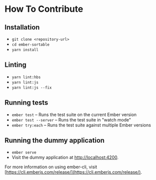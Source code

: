 # How To Contribute

## Installation

- `git clone <repository-url>`
- `cd ember-sortable`
- `yarn install`

## Linting

- `yarn lint:hbs`
- `yarn lint:js`
- `yarn lint:js --fix`

## Running tests

- `ember test` – Runs the test suite on the current Ember version
- `ember test --server` – Runs the test suite in "watch mode"
- `ember try:each` – Runs the test suite against multiple Ember versions

## Running the dummy application

- `ember serve`
- Visit the dummy application at [http://localhost:4200](http://localhost:4200).

For more information on using ember-cli, visit [https://cli.emberjs.com/release/](https://cli.emberjs.com/release/).
